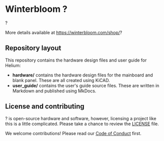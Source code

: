 # Winterbloom ?

?

More details available at https://winterbloom.com/shop/?

## Repository layout

This repository contains the hardware design files and user guide for Helium:

- **hardware/** contains the hardware design files for the mainboard and blank panel. These are all created using KiCAD.
- **user_guide/** contains the user's guide source files. These are written in Markdown and published using MkDocs.

## License and contributing

? is open-source hardware and software, however, licensing a project like this is a little complicated. Please take a chance to review the [LICENSE](LICENSE.md) file.

We welcome contributions! Please read our [Code of Conduct](CODE_OF_CONDUCT.md) first.
